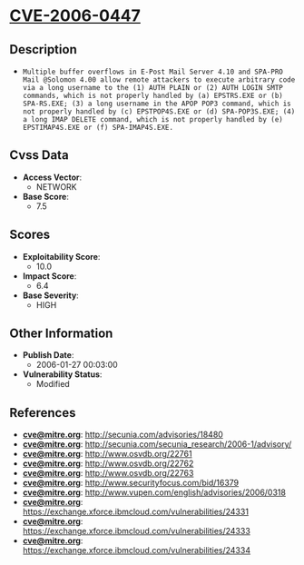 
# [CVE-2006-0447](http://secunia.com/advisories/18480)

## Description

- `Multiple buffer overflows in E-Post Mail Server 4.10 and SPA-PRO Mail @Solomon 4.00 allow remote attackers to execute arbitrary code via a long username to the (1) AUTH PLAIN or (2) AUTH LOGIN SMTP commands, which is not properly handled by (a) EPSTRS.EXE or (b) SPA-RS.EXE; (3) a long username in the APOP POP3 command, which is not properly handled by (c) EPSTPOP4S.EXE or (d) SPA-POP3S.EXE; (4) a long IMAP DELETE command, which is not properly handled by (e) EPSTIMAP4S.EXE or (f) SPA-IMAP4S.EXE.`

## Cvss Data

- **Access Vector**:
  - NETWORK
- **Base Score**:
  - 7.5

## Scores

- **Exploitability Score**:
  - 10.0
- **Impact Score**:
  - 6.4
- **Base Severity**:
  - HIGH

## Other Information

- **Publish Date**:
  - 2006-01-27 00:03:00
- **Vulnerability Status**:
  - Modified

## References

- **cve@mitre.org**: http://secunia.com/advisories/18480
- **cve@mitre.org**: http://secunia.com/secunia_research/2006-1/advisory/
- **cve@mitre.org**: http://www.osvdb.org/22761
- **cve@mitre.org**: http://www.osvdb.org/22762
- **cve@mitre.org**: http://www.osvdb.org/22763
- **cve@mitre.org**: http://www.securityfocus.com/bid/16379
- **cve@mitre.org**: http://www.vupen.com/english/advisories/2006/0318
- **cve@mitre.org**: https://exchange.xforce.ibmcloud.com/vulnerabilities/24331
- **cve@mitre.org**: https://exchange.xforce.ibmcloud.com/vulnerabilities/24333
- **cve@mitre.org**: https://exchange.xforce.ibmcloud.com/vulnerabilities/24334
